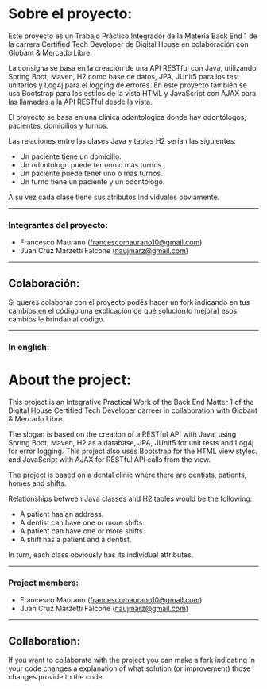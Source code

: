   # Sobre el proyecto:
  
Este proyecto es un Trabajo Práctico Integrador
de la Matería Back End 1 de la carrera
Certified Tech Developer de Digital House
en colaboración con Globant & Mercado Libre.

La consigna se basa en la creación de una API RESTful con Java,
utilizando Spring Boot, Maven, H2 como base de datos, JPA, JUnit5 para los test unitarios y
Log4j para el logging de errores. En este proyecto también se usa Bootstrap para los estilos de la vista HTML
y JavaScript con AJAX para las llamadas a la API RESTful desde la vista.

El proyecto se basa en una clínica odontológica
donde hay odontólogos, pacientes, domicilios y turnos.

Las relaciones entre las clases Java
y tablas H2 serían las siguientes:

- Un paciente tiene un domicilio.
- Un odontologo puede ter uno o más turnos.
- Un paciente puede tener uno o más turnos.
- Un turno tiene un paciente y un odontólogo.

A su vez cada clase tiene sus atributos individuales obviamente.

---

### Integrantes del proyecto:

- Francesco Maurano (francescomaurano10@gmail.com)
- Juan Cruz Marzetti Falcone (naujmarz@gmail.com)


---
## Colaboración:

Si queres colaborar con el proyecto podés hacer un fork
indicando en tus cambios en el código una 
explicación de qué solución(o mejora) esos cambios le brindan al código.


---
 ### In english:
# About the project:

This project is an Integrative Practical Work
of the Back End Matter 1 of the
Digital House Certified Tech Developer carreer
in collaboration with Globant & Mercado Libre.

The slogan is based on the creation of a RESTful API with Java,
using Spring Boot, Maven, H2 as a database, JPA, JUnit5 for unit tests and
Log4j for error logging. This project also uses Bootstrap for the HTML view styles.
and JavaScript with AJAX for RESTful API calls from the view.

The project is based on a dental clinic
where there are dentists, patients, homes and shifts.

Relationships between Java classes
and H2 tables would be the following:

- A patient has an address.
- A dentist can have one or more shifts.
- A patient can have one or more shifts.
- A shift has a patient and a dentist.

In turn, each class obviously has its individual attributes.

---

### Project members:

- Francesco Maurano (francescomaurano10@gmail.com)
- Juan Cruz Marzetti Falcone (naujmarz@gmail.com)

---

## Collaboration:

If you want to collaborate with the project you can make a fork
indicating in your code changes a
explanation of what solution (or improvement) those changes provide to the code.